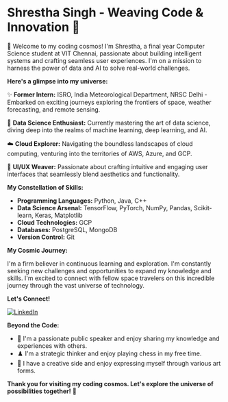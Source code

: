 # Shrestha Singh - Weaving Code & Innovation 🚀

👋 Welcome to my coding cosmos! I'm Shrestha, a final year Computer Science student at VIT Chennai, passionate about building intelligent systems and crafting seamless user experiences. I'm on a mission to harness the power of data and AI to solve real-world challenges.

**Here's a glimpse into my universe:**

✨ **Former Intern:** ISRO, India Meteorological Department, NRSC Delhi - Embarked on exciting journeys exploring the frontiers of space, weather forecasting, and remote sensing.

🧠 **Data Science Enthusiast:**  Currently mastering the art of data science, diving deep into the realms of machine learning, deep learning, and AI.

☁️ **Cloud Explorer:**  Navigating the boundless landscapes of cloud computing, venturing into the territories of AWS, Azure, and GCP.

🎨 **UI/UX Weaver:**  Passionate about crafting intuitive and engaging user interfaces that seamlessly blend aesthetics and functionality.

**My Constellation of Skills:**

* **Programming Languages:** Python, Java, C++
* **Data Science Arsenal:** TensorFlow, PyTorch, NumPy, Pandas, Scikit-learn, Keras, Matplotlib
* **Cloud Technologies:**  GCP
* **Databases:** PostgreSQL, MongoDB
* **Version Control:** Git


**My Cosmic Journey:**

I'm a firm believer in continuous learning and exploration. I'm constantly seeking new challenges and opportunities to expand my knowledge and skills. I'm excited to connect with fellow space travelers on this incredible journey through the vast universe of technology.

**Let's Connect!**

[![LinkedIn](https://img.shields.io/badge/LinkedIn-0077B5?style=for-the-badge&logo=linkedin&logoColor=white)](https://www.linkedin.com/in/shrestha-singh-/)

**Beyond the Code:**

* 🎤 I'm a passionate public speaker and enjoy sharing my knowledge and experiences with others.
* ♟️ I'm a strategic thinker and enjoy playing chess in my free time.
* 🎨 I have a creative side and enjoy expressing myself through various art forms.

**Thank you for visiting my coding cosmos. Let's explore the universe of possibilities together!** 🌌
